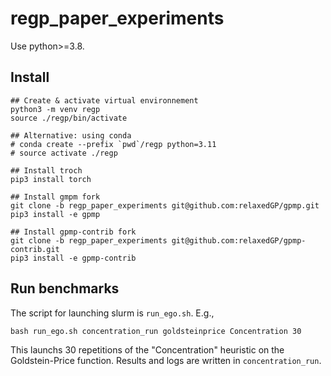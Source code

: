 # regp_paper_experiments

Use python>=3.8.

## Install

```
## Create & activate virtual environnement
python3 -m venv regp
source ./regp/bin/activate

## Alternative: using conda
# conda create --prefix `pwd`/regp python=3.11
# source activate ./regp

## Install troch
pip3 install torch

## Install gmpm fork
git clone -b regp_paper_experiments git@github.com:relaxedGP/gpmp.git
pip3 install -e gpmp

## Install gpmp-contrib fork
git clone -b regp_paper_experiments git@github.com:relaxedGP/gpmp-contrib.git
pip3 install -e gpmp-contrib
```

## Run benchmarks

The script for launching slurm is `run_ego.sh`. E.g.,
```
bash run_ego.sh concentration_run goldsteinprice Concentration 30
```
This launchs 30 repetitions of the "Concentration" heuristic on the Goldstein-Price function. Results and logs are written in `concentration_run`.
